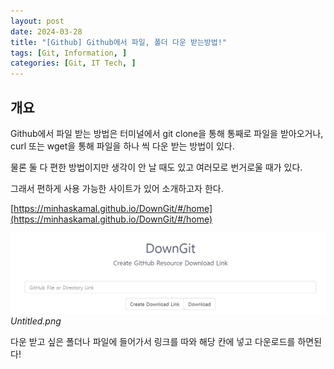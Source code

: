 ```yaml
---
layout: post
date: 2024-03-28
title: "[Github] Github에서 파일, 폴더 다운 받는방법!"
tags: [Git, Information, ]
categories: [Git, IT Tech, ]
---
```




## 개요


Github에서 파일 받는 방법은 터미널에서 git clone을 통해 통째로 파일을 받아오거나, curl 또는 wget을 통해 파일을 하나 씩 다운 받는 방법이 있다.


물론 둘 다 편한 방법이지만 생각이 안 날 때도 있고 여러모로 번거로울 때가 있다.


그래서 편하게 사용 가능한 사이트가 있어 소개하고자 한다.


[https://minhaskamal.github.io/DownGit/#/home](https://minhaskamal.github.io/DownGit/#/home)


![0](/assets/img/2024-03-28-[Github]-Github에서-파일,-폴더-다운-받는방법!.md/0.png)_Untitled.png_


다운 받고 싶은 폴더나 파일에 들어가서 링크를 따와 해당 칸에 넣고 다운로드를 하면된다!

